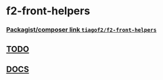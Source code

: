 # f2-front-helpers

### [Packagist/composer link `tiagof2/f2-front-helpers`](https://packagist.org/packages/tiagof2/f2-front-helpers)

## [TODO](TODO.md)

## [DOCS](./docs/README.md)
